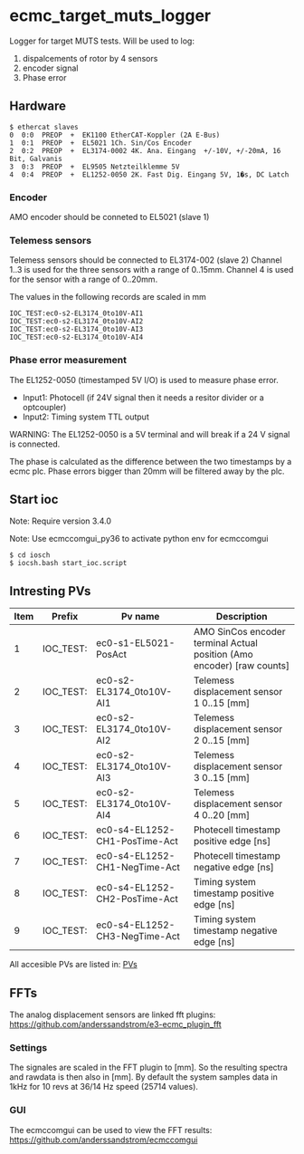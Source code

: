 # ecmc_target_muts_logger
Logger for target MUTS tests.
Will be used to log:
1. dispalcements of rotor by 4 sensors
2. encoder signal
3. Phase error

## Hardware

```
$ ethercat slaves
0  0:0  PREOP  +  EK1100 EtherCAT-Koppler (2A E-Bus)
1  0:1  PREOP  +  EL5021 1Ch. Sin/Cos Encoder
2  0:2  PREOP  +  EL3174-0002 4K. Ana. Eingang  +/-10V, +/-20mA, 16 Bit, Galvanis
3  0:3  PREOP  +  EL9505 Netzteilklemme 5V
4  0:4  PREOP  +  EL1252-0050 2K. Fast Dig. Eingang 5V, 1�s, DC Latch
```

### Encoder
AMO encoder should be conneted to EL5021 (slave 1)

### Telemess sensors
Telemess sensors should be connected to EL3174-002 (slave 2)
Channel 1..3 is used for the three sensors with a range of 0..15mm.
Channel 4 is used for the sensor with a range of 0..20mm.

The values in the following records are scaled in mm
```
IOC_TEST:ec0-s2-EL3174_0to10V-AI1
IOC_TEST:ec0-s2-EL3174_0to10V-AI2
IOC_TEST:ec0-s2-EL3174_0to10V-AI3
IOC_TEST:ec0-s2-EL3174_0to10V-AI4
```

### Phase error measurement
The EL1252-0050 (timestamped 5V I/O) is used to measure phase error.
* Input1: Photocell (if 24V signal then it needs a resitor divider or a optcoupler)
* Input2: Timing system TTL output

WARNING: The EL1252-0050 is a 5V terminal and will break if a 24 V signal is connected.

The phase is calculated as the difference between the two timestamps by a ecmc plc. Phase errors bigger than 20mm will be filtered away by the plc.

## Start ioc

Note: Require version 3.4.0

Note: Use ecmccomgui_py36 to activate python env for ecmccomgui
```
$ cd iosch
$ iocsh.bash start_ioc.script
```
## Intresting PVs

Item | Prefix| Pv name | Description
--- | --- | --- | --- |
1 | IOC_TEST: | ec0-s1-EL5021-PosAct  | AMO SinCos encoder terminal Actual position (Amo encoder) [raw counts]
2 | IOC_TEST: | ec0-s2-EL3174_0to10V-AI1  | Telemess displacement sensor 1 0..15 [mm]
3 | IOC_TEST: | ec0-s2-EL3174_0to10V-AI2  | Telemess displacement sensor 2 0..15 [mm]
4 | IOC_TEST: | ec0-s2-EL3174_0to10V-AI3  | Telemess displacement sensor 3 0..15 [mm]
5 | IOC_TEST: | ec0-s2-EL3174_0to10V-AI4  | Telemess displacement sensor 4 0..20 [mm]
6 | IOC_TEST: | ec0-s4-EL1252-CH1-PosTime-Act  | Photecell timestamp positive edge [ns]
7 | IOC_TEST: | ec0-s4-EL1252-CH1-NegTime-Act  | Photecell timestamp negative edge [ns]
8 | IOC_TEST: | ec0-s4-EL1252-CH2-PosTime-Act  | Timing system timestamp positive edge [ns]
9 | IOC_TEST: | ec0-s4-EL1252-CH3-NegTime-Act  | Timing system timestamp negative edge [ns]

All accesible PVs are listed in: [PVs](./iocsh/pvs.log)

## FFTs
The analog displacement sensors are linked fft plugins:
https://github.com/anderssandstrom/e3-ecmc_plugin_fft

### Settings
The signales are scaled in the FFT plugin to [mm]. So the resulting spectra and rawdata is then also in [mm]. By default the system samples data in 1kHz for 10 revs at 36/14 Hz speed (25714 values). 

### GUI
The ecmccomgui can be used to view the FFT results: https://github.com/anderssandstrom/ecmccomgui

